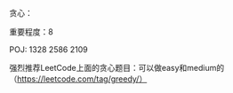 贪心：

重要程度：8

POJ:
1328
2586
2109

强烈推荐LeetCode上面的贪心题目：可以做easy和medium的（https://leetcode.com/tag/greedy/）